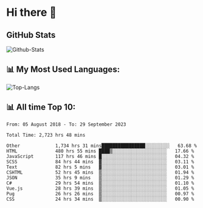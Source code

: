 # Hi there 👋

## GitHub Stats
![Github-Stats](https://github-readme-stats-sigma-five.vercel.app/api?username=ltorson&show_icons=true&theme=radical&count_private=true)

## 📊 My Most Used Languages:
![Top-Langs](https://github-readme-stats-sigma-five.vercel.app/api/top-langs/?username=LTorson&layout=compact&langs_count=10)

## 📊 All time Top 10:
<!--START_SECTION:waka-->

```text
From: 05 August 2018 - To: 29 September 2023

Total Time: 2,723 hrs 48 mins

Other             1,734 hrs 31 mins████████████████░░░░░░░░░   63.68 %
HTML              480 hrs 55 mins ████▒░░░░░░░░░░░░░░░░░░░░   17.66 %
JavaScript        117 hrs 46 mins █░░░░░░░░░░░░░░░░░░░░░░░░   04.32 %
SCSS              84 hrs 44 mins  ▓░░░░░░░░░░░░░░░░░░░░░░░░   03.11 %
Text              82 hrs 5 mins   ▓░░░░░░░░░░░░░░░░░░░░░░░░   03.01 %
CSHTML            52 hrs 45 mins  ▒░░░░░░░░░░░░░░░░░░░░░░░░   01.94 %
JSON              35 hrs 9 mins   ▒░░░░░░░░░░░░░░░░░░░░░░░░   01.29 %
C#                29 hrs 54 mins  ▒░░░░░░░░░░░░░░░░░░░░░░░░   01.10 %
Vue.js            28 hrs 39 mins  ▒░░░░░░░░░░░░░░░░░░░░░░░░   01.05 %
Pug               26 hrs 26 mins  ▒░░░░░░░░░░░░░░░░░░░░░░░░   00.97 %
CSS               24 hrs 34 mins  ▒░░░░░░░░░░░░░░░░░░░░░░░░   00.90 %
```

<!--END_SECTION:waka-->
